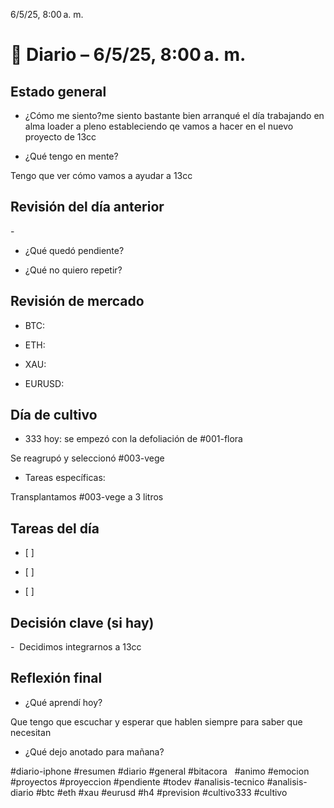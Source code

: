 6/5/25, 8:00 a. m.

# 📓 Diario – 6/5/25, 8:00 a. m.

  

  

## Estado general

- ¿Cómo me siento?me siento bastante bien arranqué el día trabajando en alma loader a pleno estableciendo qe vamos a hacer en el nuevo proyecto de 13cc 

- ¿Qué tengo en mente?

Tengo que ver cómo vamos a ayudar a 13cc 

  

## Revisión del día anterior

- 

- ¿Qué quedó pendiente?

  

- ¿Qué no quiero repetir?

  

## Revisión de mercado

- BTC: 

- ETH: 

- XAU: 

- EURUSD: 

  

## Día de cultivo

- 333 hoy: se empezó con la defoliación de #001-flora 

Se reagrupó y seleccionó #003-vege 

- Tareas específicas:

Transplantamos #003-vege a 3 litros 

  

## Tareas del día

- [ ] 

- [ ] 

- [ ] 

  

## Decisión clave (si hay)

-  Decidimos integrarnos a 13cc

  

## Reflexión final

- ¿Qué aprendí hoy?

Que tengo que escuchar y esperar que hablen siempre para saber que necesitan 

- ¿Qué dejo anotado para mañana?

  

  

#diario-iphone #resumen #diario #general #bitacora   #animo #emocion #proyectos #proyeccion #pendiente #todev #analisis-tecnico #analisis-diario #btc #eth #xau #eurusd #h4 #prevision #cultivo333 #cultivo